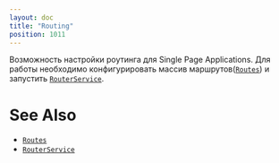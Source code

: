 ```yaml
---
layout: doc
title: "Routing"
position: 1011
---
```


Возможность настройки роутинга для Single Page Applications. Для работы необходимо конфигурировать массив маршрутов([`Routes`](Routes)) и запустить [`RouterService`](RouterService).

# See Also

* [`Routes`](Routes)
* [`RouterService`](RouterService)
